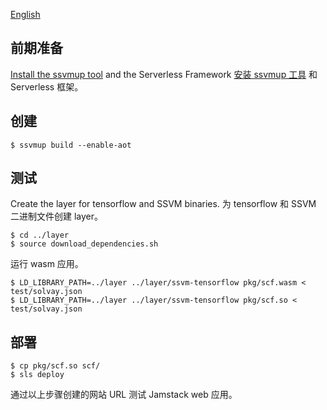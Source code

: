 [English](README-en.md)

## 前期准备

[Install the ssvmup tool](https://www.secondstate.io/articles/ssvmup/)
and the Serverless Framework
[安装 ssvmup 工具](https://www.secondstate.io/articles/ssvmup/)
和 Serverless 框架。

## 创建

```
$ ssvmup build --enable-aot
```

## 测试

Create the layer for tensorflow and SSVM binaries.
为 tensorflow 和 SSVM 二进制文件创建 layer。

```
$ cd ../layer
$ source download_dependencies.sh
```

运行 wasm 应用。

```
$ LD_LIBRARY_PATH=../layer ../layer/ssvm-tensorflow pkg/scf.wasm < test/solvay.json
$ LD_LIBRARY_PATH=../layer ../layer/ssvm-tensorflow pkg/scf.so < test/solvay.json
```

## 部署

```
$ cp pkg/scf.so scf/
$ sls deploy
```

通过以上步骤创建的网站 URL 测试 Jamstack web 应用。

